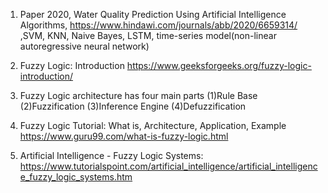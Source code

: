 1. Paper 2020, Water Quality Prediction Using Artificial Intelligence Algorithms, https://www.hindawi.com/journals/abb/2020/6659314/ ,SVM, KNN, Naive Bayes, LSTM, time-series model(non-linear autoregressive neural network)

2. Fuzzy Logic: Introduction https://www.geeksforgeeks.org/fuzzy-logic-introduction/

3. Fuzzy Logic architecture has four main parts (1)Rule Base (2)Fuzzification (3)Inference Engine (4)Defuzzification

4. Fuzzy Logic Tutorial: What is, Architecture, Application, Example https://www.guru99.com/what-is-fuzzy-logic.html

5. Artificial Intelligence - Fuzzy Logic Systems: https://www.tutorialspoint.com/artificial_intelligence/artificial_intelligence_fuzzy_logic_systems.htm
